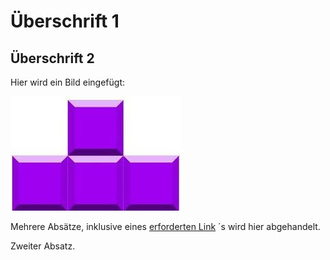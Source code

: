# Überschrift 1

## Überschrift 2

Hier wird ein Bild eingefügt:

![Tetris](./resources/images/Tetris%20Image.jpg)

Mehrere Absätze, inklusive eines
[erforderten Link](https://moodle.campus02.at)
´s wird hier abgehandelt.

Zweiter Absatz.